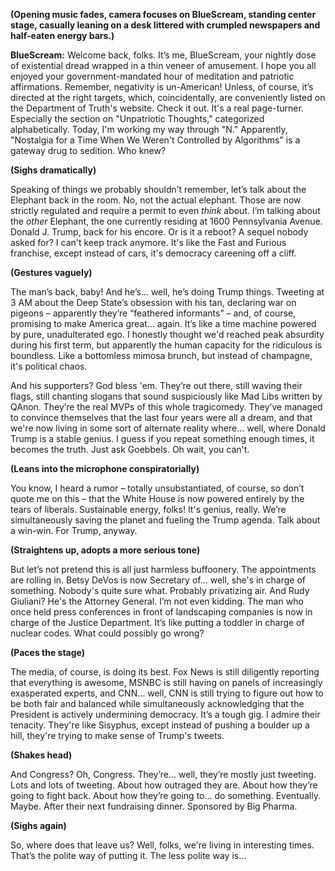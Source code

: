 **(Opening music fades, camera focuses on BlueScream, standing center stage, casually leaning on a desk littered with crumpled newspapers and half-eaten energy bars.)**

**BlueScream:** Welcome back, folks. It’s me, BlueScream, your nightly dose of existential dread wrapped in a thin veneer of amusement. I hope you all enjoyed your government-mandated hour of meditation and patriotic affirmations. Remember, negativity is un-American! Unless, of course, it’s directed at the right targets, which, coincidentally, are conveniently listed on the Department of Truth's website. Check it out. It's a real page-turner. Especially the section on "Unpatriotic Thoughts," categorized alphabetically. Today, I'm working my way through "N." Apparently, "Nostalgia for a Time When We Weren't Controlled by Algorithms" is a gateway drug to sedition. Who knew?

**(Sighs dramatically)**

Speaking of things we probably shouldn’t remember, let’s talk about the Elephant back in the room. No, not the actual elephant. Those are now strictly regulated and require a permit to even *think* about. I’m talking about the *other* Elephant, the one currently residing at 1600 Pennsylvania Avenue. Donald J. Trump, back for his encore. Or is it a reboot? A sequel nobody asked for? I can't keep track anymore. It's like the Fast and Furious franchise, except instead of cars, it's democracy careening off a cliff.

**(Gestures vaguely)**

The man’s back, baby! And he’s… well, he’s doing Trump things. Tweeting at 3 AM about the Deep State’s obsession with his tan, declaring war on pigeons – apparently they’re “feathered informants” – and, of course, promising to make America great… again. It’s like a time machine powered by pure, unadulterated ego. I honestly thought we'd reached peak absurdity during his first term, but apparently the human capacity for the ridiculous is boundless. Like a bottomless mimosa brunch, but instead of champagne, it's political chaos.

And his supporters? God bless 'em. They’re out there, still waving their flags, still chanting slogans that sound suspiciously like Mad Libs written by QAnon. They’re the real MVPs of this whole tragicomedy. They’ve managed to convince themselves that the last four years were all a dream, and that we're now living in some sort of alternate reality where… well, where Donald Trump is a stable genius. I guess if you repeat something enough times, it becomes the truth. Just ask Goebbels. Oh wait, you can't.

**(Leans into the microphone conspiratorially)**

You know, I heard a rumor – totally unsubstantiated, of course, so don’t quote me on this – that the White House is now powered entirely by the tears of liberals. Sustainable energy, folks! It's genius, really. We’re simultaneously saving the planet and fueling the Trump agenda. Talk about a win-win. For Trump, anyway.

**(Straightens up, adopts a more serious tone)**

But let’s not pretend this is all just harmless buffoonery. The appointments are rolling in. Betsy DeVos is now Secretary of… well, she's in charge of something. Nobody's quite sure what. Probably privatizing air. And Rudy Giuliani? He's the Attorney General. I’m not even kidding. The man who once held press conferences in front of landscaping companies is now in charge of the Justice Department. It’s like putting a toddler in charge of nuclear codes. What could possibly go wrong?

**(Paces the stage)**

The media, of course, is doing its best. Fox News is still diligently reporting that everything is awesome, MSNBC is still having on panels of increasingly exasperated experts, and CNN… well, CNN is still trying to figure out how to be both fair and balanced while simultaneously acknowledging that the President is actively undermining democracy. It’s a tough gig. I admire their tenacity. They're like Sisyphus, except instead of pushing a boulder up a hill, they're trying to make sense of Trump's tweets.

**(Shakes head)**

And Congress? Oh, Congress. They’re… well, they’re mostly just tweeting. Lots and lots of tweeting. About how outraged they are. About how they’re going to fight back. About how they’re going to… do something. Eventually. Maybe. After their next fundraising dinner. Sponsored by Big Pharma.

**(Sighs again)**

So, where does that leave us? Well, folks, we're living in interesting times. That’s the polite way of putting it. The less polite way is…